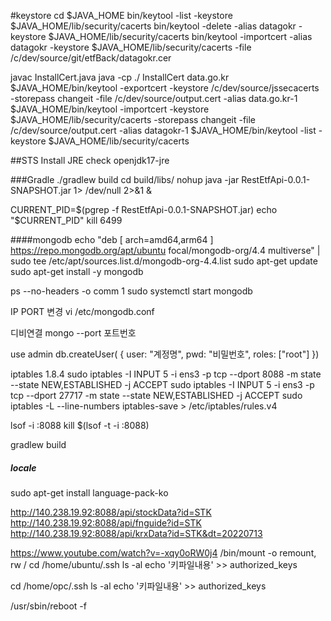 #keystore
cd $JAVA_HOME
bin/keytool -list -keystore $JAVA_HOME/lib/security/cacerts
bin/keytool -delete -alias datagokr -keystore $JAVA_HOME/lib/security/cacerts
bin/keytool -importcert -alias datagokr -keystore $JAVA_HOME/lib/security/cacerts -file /c/dev/source/git/etfBack/datagokr.cer

javac InstallCert.java
java -cp ./ InstallCert data.go.kr
$JAVA_HOME/bin/keytool -exportcert -keystore /c/dev/source/jssecacerts -storepass changeit -file /c/dev/source/output.cert -alias data.go.kr-1
$JAVA_HOME/bin/keytool -importcert -keystore $JAVA_HOME/lib/security/cacerts -storepass changeit -file /c/dev/source/output.cert -alias datagokr-1
$JAVA_HOME/bin/keytool -list -keystore $JAVA_HOME/lib/security/cacerts


##STS
Install JRE check
openjdk17-jre


###Gradle
./gradlew build
cd build/libs/
nohup java -jar RestEtfApi-0.0.1-SNAPSHOT.jar 1> /dev/null 2>&1 &

CURRENT_PID=$(pgrep -f RestEtfApi-0.0.1-SNAPSHOT.jar)
echo "$CURRENT_PID"
kill 6499


####mongodb
echo "deb [ arch=amd64,arm64 ] https://repo.mongodb.org/apt/ubuntu focal/mongodb-org/4.4 multiverse" | sudo tee /etc/apt/sources.list.d/mongodb-org-4.4.list
sudo apt-get update
sudo apt-get install -y mongodb


ps --no-headers -o comm 1
sudo systemctl start mongodb

IP PORT 변경
vi /etc/mongodb.conf

디비연결
mongo --port 포트번호

use admin
db.createUser( { user: "계정명", pwd: "비밀번호", roles: ["root"] })



iptables 1.8.4
sudo iptables -I INPUT 5 -i ens3 -p tcp --dport 8088 -m state --state NEW,ESTABLISHED -j ACCEPT
sudo iptables -I INPUT 5 -i ens3 -p tcp --dport 27717 -m state --state NEW,ESTABLISHED -j ACCEPT
sudo iptables -L --line-numbers
iptables-save > /etc/iptables/rules.v4


lsof -i :8088
kill $(lsof -t -i :8088)


gradlew build


##### locale
sudo apt-get install language-pack-ko

http://140.238.19.92:8088/api/stockData?id=STK
http://140.238.19.92:8088/api/fnguide?id=STK
http://140.238.19.92:8088/api/krxData?id=STK&dt=20220713


https://www.youtube.com/watch?v=-xqy0oRW0j4
/bin/mount -o remount, rw /
cd /home/ubuntu/.ssh
ls -al
echo '키파일내용' >> authorized_keys

cd /home/opc/.ssh
ls -al
echo '키파일내용' >> authorized_keys

/usr/sbin/reboot -f